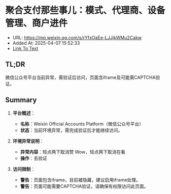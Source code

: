 # 聚合支付那些事儿：模式、代理商、设备管理、商户进件
- URL: https://mp.weixin.qq.com/s/rYfxOaEe-LJJjkWMu2Cakw
- Added At: 2025-04-07 15:52:33
- [Link To Text](2025-04-07-聚合支付那些事儿：模式、代理商、设备管理、商户进件_raw.md)

## TL;DR
微信公众号平台当前异常，需验证后访问，页面含iframe及可能需CAPTCHA验证。

## Summary
1. **平台概述**：
   - **名称**：Weixin Official Accounts Platform（微信公众号平台）
   - **状态**：当前环境异常，需完成验证后才能继续访问。

2. **环境异常说明**：
   - **异常内容**：轻点两下取消赞 Wow，轻点两下取消在看
   - **操作**：去验证

3. **访问限制**：
   - **警告**：页面包含iframe，目前被隐藏，建议启用iframe处理。
   - **警告**：页面可能需要CAPTCHA验证，请确保有权限访问此页面。
